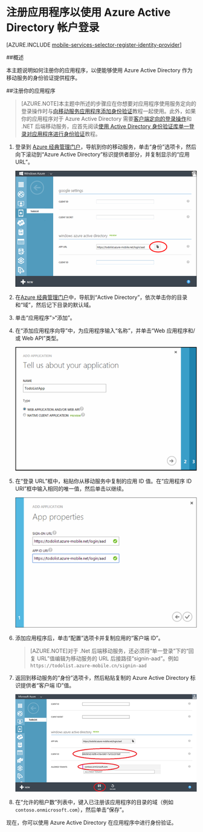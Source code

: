 <properties 
	pageTitle="注册以进行 Azure Active Directory 身份验证 | Microsoft Azure" 
	description="了解如何在移动服务应用程序中注册以进行 Azure Active Directory 身份验证。" 
	authors="wesmc7777" 
	services="mobile-services" 
	documentationCenter="" 
	manager="dwrede" 
	editor=""/>

<tags
	ms.service="mobile-services"
	ms.workload="mobile"
	ms.tgt_pltfrm="multiple"
	ms.devlang="multiple"
	ms.topic="article"
	ms.date="07/21/2016"
	wacn.date="09/26/2016"
	ms.author="ricksal"/>

# 注册应用程序以使用 Azure Active Directory 帐户登录

[AZURE.INCLUDE [mobile-services-selector-register-identity-provider](../../includes/mobile-services-selector-register-identity-provider.md)]

##概述

本主题说明如何注册你的应用程序，以便能够使用 Azure Active Directory 作为移动服务的身份验证提供程序。

##注册你的应用程序

>[AZURE.NOTE]本主题中所述的步骤应在你想要对应用程序使用服务定向的登录操作时与[向移动服务应用程序添加身份验证](http://msdn.microsoft.com/zh-cn/library/azure/dn283952.aspx)教程一起使用。此外，如果你的应用程序对于 Azure Active Directory 需要[客户端定向的登录操作](http://msdn.microsoft.com/zh-cn/library/azure/jj710106.aspx)和 .NET 后端移动服务，应首先阅读[使用 Active Directory 身份验证库单一登录对应用程序进行身份验证](/documentation/articles/mobile-services-windows-store-dotnet-adal-sso-authentication/)教程。

1. 登录到 [Azure 经典管理门户]，导航到你的移动服务，单击“身份”选项卡，然后向下滚动到“Azure Active Directory”标识提供者部分，并复制显示的“应用 URL”。

    ![AAD 的移动服务应用 URL](./media/mobile-services-how-to-register-active-directory-authentication/mobile-services-copy-app-url-waad-auth.png)

2. 在[Azure 经典管理门户]中，导航到“Active Directory”，依次单击你的目录和“域”，然后记下目录的默认域。

3. 单击“应用程序”>“添加”。

4. 在“添加应用程序向导”中，为应用程序输入“名称”，并单击“Web 应用程序和/或 Web API”类型。

    ![为 AAD 应用命名](./media/mobile-services-how-to-register-active-directory-authentication/mobile-services-add-app-wizard-1-waad-auth.png)

5. 在“登录 URL”框中，粘贴你从移动服务中复制的应用 ID 值。在“应用程序 ID URI”框中输入相同的唯一值，然后单击以继续。
 
    ![设置 AAD 应用属性](./media/mobile-services-how-to-register-active-directory-authentication/mobile-services-add-app-wizard-2-waad-auth.png)

6. 添加应用程序后，单击“配置”选项卡并复制应用的“客户端 ID”。

    >[AZURE.NOTE]对于 .Net 后端移动服务，还必须将“单一登录”下的“回复 URL”值编辑为移动服务的 URL 后接路径“signin-aad”。例如 `https://todolist.azure-mobile.cn/signin-aad`

7. 返回到移动服务的“身份”选项卡，然后粘贴复制的 Azure Active Directory 标识提供者“客户端 ID”值。
 
    ![](./media/mobile-services-how-to-register-active-directory-authentication/mobile-services-clientid-pasted-waad-auth.png)

8.  在“允许的租户数”列表中，键入已注册该应用程序的目录的域（例如 `contoso.onmicrosoft.com`），然后单击“保存”。


现在，你可以使用 Azure Active Directory 在应用程序中进行身份验证。



<!-- Anchors. -->

<!-- Images. -->


<!-- URLs. -->
[Azure 经典管理门户]: https://manage.windowsazure.cn/


<!---HONumber=Mooncake_0118_2016-->